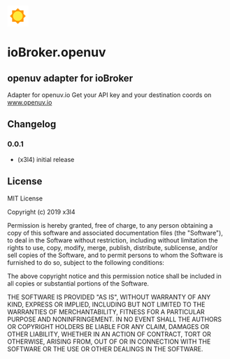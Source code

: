 ![Logo](admin/openuv.png)
# ioBroker.openuv

## openuv adapter for ioBroker

Adapter for openuv.io
Get your API key and your destination coords on www.openuv.io 

## Changelog

### 0.0.1
* (x3l4) initial release

## License
MIT License

Copyright (c) 2019 x3l4

Permission is hereby granted, free of charge, to any person obtaining a copy
of this software and associated documentation files (the "Software"), to deal
in the Software without restriction, including without limitation the rights
to use, copy, modify, merge, publish, distribute, sublicense, and/or sell
copies of the Software, and to permit persons to whom the Software is
furnished to do so, subject to the following conditions:

The above copyright notice and this permission notice shall be included in all
copies or substantial portions of the Software.

THE SOFTWARE IS PROVIDED "AS IS", WITHOUT WARRANTY OF ANY KIND, EXPRESS OR
IMPLIED, INCLUDING BUT NOT LIMITED TO THE WARRANTIES OF MERCHANTABILITY,
FITNESS FOR A PARTICULAR PURPOSE AND NONINFRINGEMENT. IN NO EVENT SHALL THE
AUTHORS OR COPYRIGHT HOLDERS BE LIABLE FOR ANY CLAIM, DAMAGES OR OTHER
LIABILITY, WHETHER IN AN ACTION OF CONTRACT, TORT OR OTHERWISE, ARISING FROM,
OUT OF OR IN CONNECTION WITH THE SOFTWARE OR THE USE OR OTHER DEALINGS IN THE
SOFTWARE.